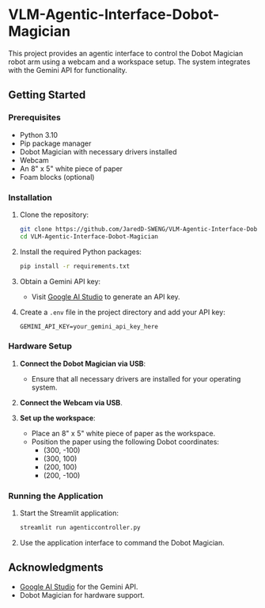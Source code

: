 # VLM-Agentic-Interface-Dobot-Magician

This project provides an agentic interface to control the Dobot Magician robot arm using a webcam and a workspace setup. The system integrates with the Gemini API for functionality.

## Getting Started

### Prerequisites
- Python 3.10
- Pip package manager
- Dobot Magician with necessary drivers installed
- Webcam
- An 8" x 5" white piece of paper
- Foam blocks (optional)

### Installation

1. Clone the repository:
    ```bash
    git clone https://github.com/JaredD-SWENG/VLM-Agentic-Interface-Dobot-Magician.git
    cd VLM-Agentic-Interface-Dobot-Magician
    ```

2. Install the required Python packages:
    ```bash
    pip install -r requirements.txt
    ```

3. Obtain a Gemini API key:
   - Visit [Google AI Studio](https://aistudio.google.com/app/apikey) to generate an API key.
   
4. Create a `.env` file in the project directory and add your API key:
    ```
    GEMINI_API_KEY=your_gemini_api_key_here
    ```

### Hardware Setup

1. **Connect the Dobot Magician via USB**:
   - Ensure that all necessary drivers are installed for your operating system.

2. **Connect the Webcam via USB**.

3. **Set up the workspace**:
   - Place an 8" x 5" white piece of paper as the workspace.
   - Position the paper using the following Dobot coordinates:
     - (300, -100)
     - (300, 100)
     - (200, 100)
     - (200, -100)

### Running the Application

1. Start the Streamlit application:
    ```bash
    streamlit run agenticcontroller.py
    ```

2. Use the application interface to command the Dobot Magician.

## Acknowledgments
- [Google AI Studio](https://aistudio.google.com/) for the Gemini API.
- Dobot Magician for hardware support.
